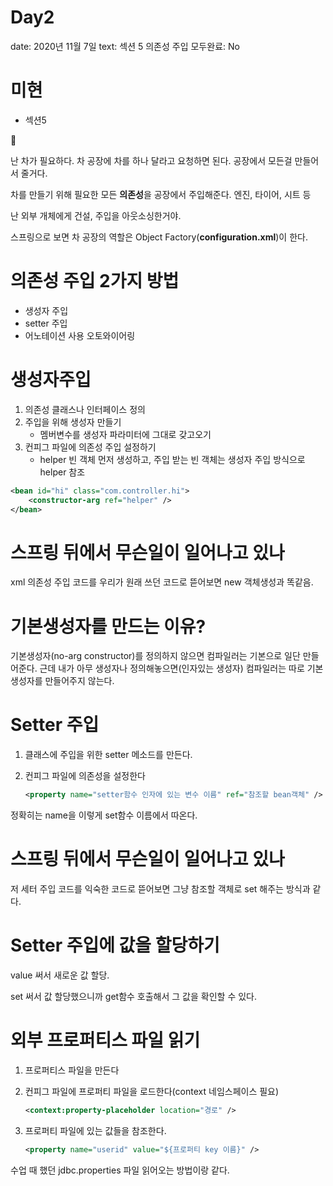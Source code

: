 # Day2

date: 2020년 11월 7일
text: 섹션 5 의존성 주입
모두완료: No

# 미현

- 섹션5

🚗

난 차가 필요하다. 차 공장에 차를 하나 달라고 요청하면 된다. 공장에서 모든걸 만들어서 줄거다.

차를 만들기 위해 필요한 모든 **의존성**을 공장에서 주입해준다. 엔진, 타이어, 시트 등

난 외부 개체에게 건설, 주입을 아웃소싱한거야.

스프링으로 보면 차 공장의 역할은 Object Factory(**configuration.xml**)이 한다.

# 의존성 주입 2가지 방법

- 생성자 주입
- setter 주입
- 어노테이션 사용 오토와이어링

# 생성자주입

1.  의존성 클래스나 인터페이스 정의
2.  주입을 위해 생성자 만들기
    - 멤버변수를 생성자 파라미터에 그대로 갖고오기
3.  컨피그 파일에 의존성 주입 설정하기
    - helper 빈 객체 먼저 생성하고, 주입 받는 빈 객체는 생성자 주입 방식으로 helper 참조

```xml
<bean id="hi" class="com.controller.hi">
	<constructor-arg ref="helper" />
</bean>
```

# 스프링 뒤에서 무슨일이 일어나고 있나

xml 의존성 주입 코드를 우리가 원래 쓰던 코드로 뜯어보면 new 객체생성과 똑같음.

# 기본생성자를 만드는 이유?

기본생성자(no-arg constructor)를 정의하지 않으면 컴파일러는 기본으로 일단 만들어준다. 근데 내가 아무 생성자나 정의해놓으면(인자있는 생성자) 컴파일러는 따로 기본생성자를 만들어주지 않는다.

# Setter 주입

1. 클래스에 주입을 위한 setter 메소드를 만든다.
2. 컨피그 파일에 의존성을 설정한다

   ```xml
   <property name="setter함수 인자에 있는 변수 이름" ref="참조할 bean객체" />
   ```

정확히는 name을 이렇게 set함수 이름에서 따온다.

# 스프링 뒤에서 무슨일이 일어나고 있나

저 세터 주입 코드를 익숙한 코드로 뜯어보면 그냥 참조할 객체로 set 해주는 방식과 같다.

# Setter 주입에 값을 할당하기

value 써서 새로운 값 할당.

set 써서 값 할당했으니까 get함수 호출해서 그 값을 확인할 수 있다.

# 외부 프로퍼티스 파일 읽기

1.  프로퍼티스 파일을 만든다
2.  컨피그 파일에 프로퍼티 파일을 로드한다(context 네임스페이스 필요)

    ```xml
    <context:property-placeholder location="경로" />
    ```

3.  프로퍼티 파일에 있는 값들을 참조한다.

    ```xml
    <property name="userid" value="${프로퍼티 key 이름}" />
    ```

수업 때 했던 jdbc.properties 파일 읽어오는 방법이랑 같다.
